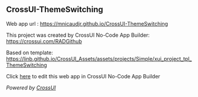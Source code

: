 ## CrossUI-ThemeSwitching
Web app url : https://mnicaudjr.github.io/CrossUI-ThemeSwitching

This project was created by CrossUI No-Code App Builder: https://crossui.com/RADGithub

Based on template: https://linb.github.io/CrossUI_Assets/assets/projects/Simple/xui_project_tpl_ThemeSwitching

Click [here](https://crossui.com/RADGithub/#!from=github&owner=mnicaudjr&repo=CrossUI-ThemeSwitching) to edit this web app in CrossUI No-Code App Builder

<i>Powered by [CrossUI](https://crossui.com)</i>
